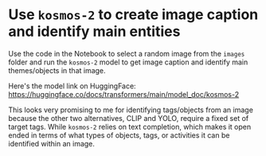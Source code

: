 # Use `kosmos-2` to create image caption and identify main entities 

Use the code in the Notebook to select a random image from the `images` folder and run the `kosmos-2` model to get image caption and identify main themes/objects in that image.

Here's the model link on HuggingFace: https://huggingface.co/docs/transformers/main/model_doc/kosmos-2

This looks very promising to me for identifying tags/objects from an image because the other two alternatives, CLIP and YOLO, require a fixed set of target tags. While `kosmos-2` relies on text completion, which makes it open ended in terms of what types of objects, tags, or activities it can be identified within an image.
